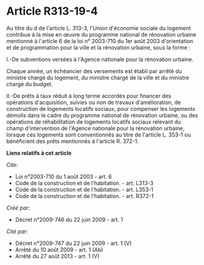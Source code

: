 # Article R313-19-4

Au titre du d de l'article L. 313-3, l'Union d'économie sociale du logement contribue à la mise en œuvre du programme
national de rénovation urbaine mentionné à l'article 6 de la loi n° 2003-710 du 1er août 2003 d'orientation et de
programmation pour la ville et la rénovation urbaine, sous la forme : 

I.-De subventions versées à l'Agence nationale pour la rénovation urbaine. 

Chaque année, un échéancier des versements est établi par arrêté du ministre chargé du logement, du ministre chargé de la
ville et du ministre chargé du budget. 

II.-De prêts à taux réduit à long terme accordés pour financer des opérations d'acquisition, suivies ou non de travaux
d'amélioration, de construction de logements locatifs sociaux, pour compenser les logements démolis dans le cadre du
programme national de rénovation urbaine, ou des opérations de réhabilitation de logements locatifs sociaux relevant du champ
d'intervention de l'Agence nationale pour la rénovation urbaine, lorsque ces logements sont conventionnés au titre de
l'article L. 353-1 ou bénéficient des prêts mentionnés à l'article R. 372-1.

**Liens relatifs à cet article**

_Cite_:

  - Loi n°2003-710 du 1 août 2003 - art. 6
  - Code de la construction et de l'habitation. - art. L313-3
  - Code de la construction et de l'habitation. - art. L353-1
  - Code de la construction et de l'habitation. - art. R372-1

_Créé par_:

  - Décret n°2009-746 du 22 juin 2009 - art. 1

_Cité par_:

  - Décret n°2009-747 du 22 juin 2009 - art. 1 (V)
  - Arrêté du 10 août 2009 - art. 1 (Ab)
  - Arrêté du 27 août 2013 - art. 1 (V)
